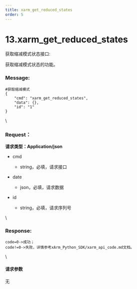 ```yaml
---
title: xarm_get_reduced_states
order: 5
---
```

# 13.xarm\_get\_reduced\_states



 



获取缩减模式状态接口:

获取缩减模式状态的功能。



### Message:  



```
#获取缩减模式
{
    "cmd": "xarm_get_reduced_states",
    "data": {},
    "id": "1"
}
```



\





### Request：    



**请求类型：Application/json**



* cmd

  * string，必填，请求接口

* date

  * json，必填，请求数据

* id

  * string，必填，请求序列号



\





### Response:     



```
code=0->成功；
code!=0->失败，详情参考xArm_Python_SDK/xarm_api_code.md文档。
```



\





#### 请求参数



无
